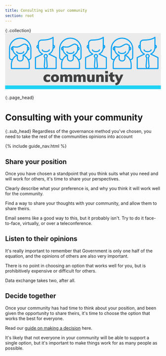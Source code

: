 ```yaml
---
title: Consulting with your community
section: root
---
```

{:.collection}
![Community](assets/img/community.svg)


{:.page_head}
# Consulting with your community

{:.sub_head}
Regardless of the governance method you've chosen, you need to take the rest of the communities opinions into account

{% include guide_nav.html %}


## Share your position

Once you have chosen a standpoint that you think suits what you need and will work for others, it's time to share your perspectives.

Clearly describe what your preference is, and why you think it will work well for the community.

Find a way to share your thoughts with your community, and allow them to share theirs.

Email seems like a good way to this, but it probably isn't. Try to do it face-to-face, virtually, or over a teleconference.

## Listen to their opinions

It's really important to remember that Government is only one half of the equation, and the opinions of others are also very important.

There is no point in choosing an option that works well for you, but is prohibitively expensive or difficult for others.

Data exchange takes two, after all.

## Decide together

Once your community has had time to think about your position, and been given the opportunity to share theirs, it's time to choose the option that works the best for everyone.

Read our [guide on making a decision](decisions.html) here.

It's likely that not everyone in your community will be able to support a single option, but it's important to make things work for as many people as possible.
